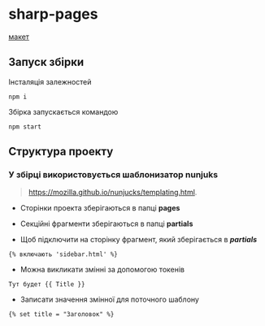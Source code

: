 # sharp-pages

[макет](https://www.figma.com/file/i7fi3INZ36vOEnhy4iIvVd/Landing-page-Interior-design?node-id=0%3A1&t=5FhpQzfxvzFcqyn7-0)

## Запуск збірки

Інсталяція залежностей

```
npm i
```

Збірка запускається командою

```
npm start
```

## Структура проекту

### У збірці використовується шаблонизатор nunjuks

> https://mozilla.github.io/nunjucks/templating.html.

- Сторінки проекта зберігаються в папці **pages**

- Секційні фрагменти зберігаються в папці **partials**

- Щоб підключити на сторінку фрагмент, який зберігається в **_partials_**

```
{% включають 'sidebar.html' %}
```

- Можна викликати змінні за допомогою токенів

```
Тут будет {{ Title }}
```

- Записати значення змінної для поточного шаблону

```
{% set title = "Заголовок" %}
```
